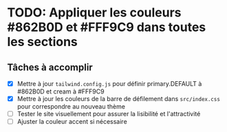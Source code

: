 # TODO: Appliquer les couleurs #862B0D et #FFF9C9 dans toutes les sections

## Tâches à accomplir
- [x] Mettre à jour `tailwind.config.js` pour définir primary.DEFAULT à #862B0D et cream à #FFF9C9
- [x] Mettre à jour les couleurs de la barre de défilement dans `src/index.css` pour correspondre au nouveau thème
- [ ] Tester le site visuellement pour assurer la lisibilité et l'attractivité
- [ ] Ajuster la couleur accent si nécessaire
